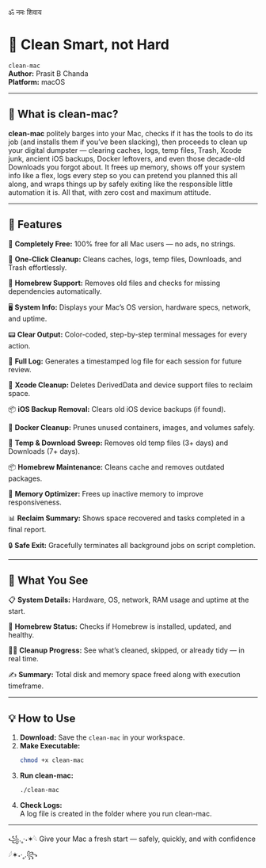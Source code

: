 ॐ नमः शिवाय
# 🫧 Clean Smart, not Hard

`clean-mac`  
**Author:** Prasit B Chanda  
**Platform:** macOS  

---

## 🤷 What is clean-mac?

**clean-mac** politely barges into your Mac, checks if it has the tools to do its 
job (and installs them if you’ve been slacking), then proceeds to clean up your digital 
dumpster — clearing caches, logs, temp files, Trash, Xcode junk, ancient iOS backups, 
Docker leftovers, and even those decade-old Downloads you forgot about. It frees up 
memory, shows off your system info like a flex, logs every step so you can pretend 
you planned this all along, and wraps things up by safely exiting like the responsible 
little automation it is. All that, with zero cost and maximum attitude.

---

## 🧠 Features

🎁 **Completely Free:** 100% free for all Mac users — no ads, no strings.

🚀 **One-Click Cleanup:** Cleans caches, logs, temp files, Downloads, and Trash effortlessly.

🍺 **Homebrew Support:** Removes old files and checks for missing dependencies automatically.

🖥️ **System Info:** Displays your Mac’s OS version, hardware specs, network, and uptime.

📟 **Clear Output:** Color-coded, step-by-step terminal messages for every action.

📝 **Full Log:** Generates a timestamped log file for each session for future review.

🧹 **Xcode Cleanup:** Deletes DerivedData and device support files to reclaim space.

📦 **iOS Backup Removal:** Clears old iOS device backups (if found).

🐳 **Docker Cleanup:** Prunes unused containers, images, and volumes safely.

🧪 **Temp & Download Sweep:** Removes old temp files (3+ days) and Downloads (7+ days).

📦 **Homebrew Maintenance:** Cleans cache and removes outdated packages.

🧠 **Memory Optimizer:** Frees up inactive memory to improve responsiveness.

📊 **Reclaim Summary:** Shows space recovered and tasks completed in a final report.

🔒 **Safe Exit:** Gracefully terminates all background jobs on script completion.

---

## 👀 What You See

📋 **System Details:** Hardware, OS, network, RAM usage and uptime at the start.

🍺 **Homebrew Status:** Checks if Homebrew is installed, updated, and healthy.

🏃‍♂️ **Cleanup Progress:** See what’s cleaned, skipped, or already tidy — in real time.

✍️ **Summary:** Total disk and memory space freed along with execution timeframe.

---

## 💡 How to Use

1. **Download:** Save the `clean-mac` in your workspace.
2. **Make Executable:**  
   ```sh
   chmod +x clean-mac
   ```
3. **Run clean-mac:**  
   ```sh
   ./clean-mac
   ```
4. **Check Logs:**  
   A log file is created in the folder where you run clean-mac.

---

꧁.˳·˖✶𓆩 Give your Mac a fresh start — safely, quickly, and with confidence 𓆪✶˖·˳.꧂
